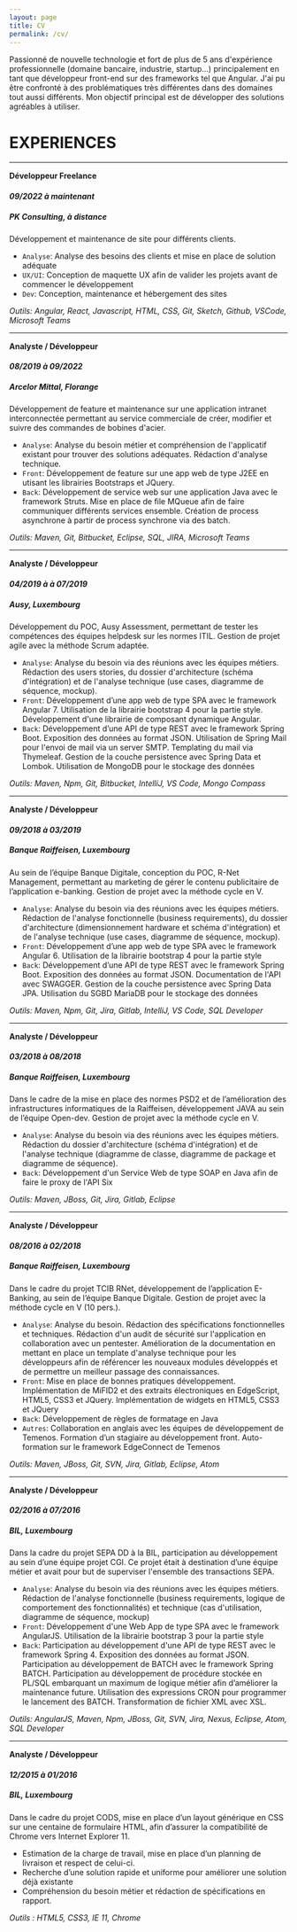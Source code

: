 ```yaml
---
layout: page
title: CV
permalink: /cv/
---
```


<p style="margin-top:15px;">Passionné de nouvelle technologie et fort de plus de 5 ans d'expérience professionnelle (domaine bancaire, industrie, startup...) principalement en tant que développeur front-end sur des frameworks tel que Angular. J'ai pu être confronté à des problématiques très différentes dans des domaines tout aussi différents. Mon objectif principal est de développer des solutions agréables à utiliser.</p>

# EXPERIENCES
---

<H4 style="margin-bottom: 0px;margin-top: 15px;"> Développeur Freelance </h4>
<h5 style="margin-bottom:0px;"> 09/2022 à maintenant </h5>
<h5> PK Consulting, à distance </h5>

Développement et maintenance de site pour différents clients.

-	`Analyse`: Analyse des besoins des clients et mise en place de solution adéquate
-	`UX/UI`: Conception de maquette UX afin de valider les projets avant de commencer le développement
-	`Dev`: Conception, maintenance et hébergement des sites

*Outils: Angular, React, Javascript, HTML, CSS, Git, Sketch, Github, VSCode, Microsoft Teams*

---

<H4 style="margin-bottom: 0px;margin-top: 15px;"> Analyste / Développeur </h4>
<h5 style="margin-bottom:0px;"> 08/2019 à 09/2022 </h5>
<h5> Arcelor Mittal, Florange </h5>

Développement de feature et maintenance sur une application intranet interconnectée permettant au service commerciale de créer, modifier et suivre des commandes de bobines d'acier.

- `Analyse`:	Analyse du besoin métier et compréhension de l'applicatif existant pour trouver des solutions adéquates. Rédaction d'analyse technique.
- `Front`:	Développement de feature sur une app web de type J2EE en utisant les librairies Bootstraps et JQuery.
- `Back`:	Développement de service web sur une application Java avec le framework Struts. Mise en place de file MQueue afin de faire communiquer différents services ensemble. Création de process asynchrone à partir de process synchrone via des batch.

*Outils: Maven, Git, Bitbucket, Eclipse, SQL, JIRA, Microsoft Teams*

---

<h4 style="margin-bottom: 0px;margin-top: 15px;"> Analyste / Développeur </h4>
<h5 style="margin-bottom:0px;"> 04/2019 à à 07/2019</h5>
<h5> Ausy, Luxembourg</h5>

Développement du POC, Ausy Assessment, permettant de tester les compétences des équipes helpdesk sur les normes ITIL. Gestion de projet agile avec la méthode Scrum adaptée.

- `Analyse`:	Analyse du besoin via des réunions avec les équipes métiers. Rédaction des users stories, du dossier d'architecture (schéma d'intégration) et de l'analyse technique (use cases, diagramme de séquence, mockup).
- `Front`:	Développement d’une app web de type SPA avec le framework Angular 7. Utilisation de la librairie bootstrap 4 pour la partie style. Développement d'une librairie de composant dynamique Angular.
- `Back`:	Développement d’une API de type REST avec le framework Spring Boot. Exposition des données au format JSON. Utilisation de Spring Mail pour l'envoi de mail via un server SMTP. Templating du mail via Thymeleaf. Gestion de la couche persistence avec Spring Data et Lombok. Utilisation de MongoDB pour le stockage des données

*Outils: Maven, Npm, Git, Bitbucket, IntelliJ, VS Code, Mongo Compass*

---

<h4 style="margin-bottom: 0px;margin-top: 15px;"> Analyste / Développeur </h4>
<h5 style="margin-bottom:0px;"> 09/2018 à 03/2019 </h5>
<h5> Banque Raiffeisen, Luxembourg </h5>

Au sein de l’équipe Banque Digitale, conception du POC, R-Net Management, permettant au marketing de gérer le contenu publicitaire de l’application e-banking. Gestion de projet avec la méthode cycle en V.

- `Analyse`:	Analyse du besoin via des réunions avec les équipes métiers. Rédaction de l'analyse fonctionnelle (business requirements), du dossier d'architecture (dimensionnement hardware et schéma d'intégration) et de l'analyse technique (use cases, diagramme de séquence, mockup).
- `Front`:	Développement d’une app web de type SPA avec le framework Angular 6. Utilisation de la librairie bootstrap 4 pour la partie style
- `Back`:	Développement d’une API de type REST avec le framework Spring Boot. Exposition des données au format JSON. Documentation de l'API avec SWAGGER. Gestion de la couche persistence avec Spring Data JPA. Utilisation du SGBD MariaDB pour le stockage des données

*Outils: Maven, Npm, Git, Jira, Gitlab, IntelliJ, VS Code, SQL Developer*

---

<h4 style="margin-bottom: 0px;margin-top: 15px;"> Analyste / Développeur </h4>
<h5 style="margin-bottom:0px;"> 03/2018 à 08/2018</h5>
<h5> Banque Raiffeisen, Luxembourg</h5>

Dans le cadre de la mise en place des normes PSD2 et de l’amélioration des infrastructures informatiques de la Raiffeisen, développement JAVA au sein de l’équipe Open-dev. Gestion de projet avec la méthode cycle en V.

- `Analyse`:	Analyse du besoin via des réunions avec les équipes métiers. Rédaction du dossier d'architecture (schéma d'intégration) et de l'analyse technique (diagramme de classe, diagramme de package et diagramme de séquence).
- `Back`:	Développement d'un Service Web de type SOAP en Java afin de faire le proxy de l'API Six

*Outils: Maven, JBoss, Git, Jira, Gitlab, Eclipse*

---

<h4 style="margin-bottom: 0px;margin-top: 15px;"> Analyste / Développeur </h4>
<h5 style="margin-bottom:0px;"> 08/2016 à 02/2018</h5>
<h5> Banque Raiffeisen, Luxembourg</h5>

Dans le cadre du projet TCIB RNet, développement de l’application E-Banking, au sein de l’équipe Banque Digitale. Gestion de projet avec la méthode cycle en V (10 pers.).

- `Analyse`:	Analyse du besoin. Rédaction des spécifications fonctionnelles et techniques. Rédaction d'un audit de sécurité sur l'application en collaboration avec un pentester. Amélioration de la documentation en mettant en place un template d'analyse technique pour les développeurs afin de référencer les nouveaux modules développés et de permettre un meilleur passage des connaissances.
- `Front`:	Mise en place de bonnes pratiques développement. Implémentation de MiFID2 et des extraits électroniques en EdgeScript, HTML5, CSS3 et JQuery. Implémentation de widgets en HTML5, CSS3 et JQuery
- `Back`:	Développement de règles de formatage en Java
- `Autres`:	Collaboration en anglais avec les équipes de développement de Temenos. Formation d’un stagiaire au développement front. Auto-formation sur le framework EdgeConnect de Temenos

*Outils: Maven, JBoss, Git, SVN, Jira, Gitlab, Eclipse, Atom*

---

<h4 style="margin-bottom: 0px;margin-top: 15px;"> Analyste / Développeur </h4>
<h5 style="margin-bottom:0px;"> 02/2016 à 07/2016</h5>
<h5> BIL, Luxembourg</h5>

Dans la cadre du projet SEPA DD à la BIL, participation au développement au sein d’une équipe projet CGI. Ce projet était à destination d’une équipe métier et avait pour but de superviser l'ensemble des transactions SEPA.

- `Analyse`:	Analyse du besoin via des réunions avec les équipes métiers. Rédaction de l'analyse fonctionnelle (business requirements, logique de comportement des fonctionnalités) et technique (cas d'utilisation, diagramme de séquence, mockup)
- `Front`:	Développement d'une Web App de type SPA avec le framework AngularJS. Utilisation de la librairie bootstrap 3 pour la partie style
- `Back`:	Participation au développement d'une API de type REST avec le framework Spring 4. Exposition des données au format JSON. Participation au développement de BATCH avec le framework Spring BATCH. Participation au développement de procédure stockée en PL/SQL embarquant un maximum de logique métier afin d’améliorer la maintenance future. Utilisation des expressions CRON pour programmer le lancement des BATCH. Transformation de fichier XML avec XSL.

*Outils: AngularJS, Maven, Npm, JBoss, Git, SVN, Jira, Nexus, Eclipse, Atom, SQL Developer*

---

<h4 style="margin-bottom: 0px;margin-top: 15px;"> Analyste / Développeur </h4>
<h5 style="margin-bottom:0px;"> 12/2015 à 01/2016</h5>
<h5> BIL, Luxembourg</h5>

Dans le cadre du projet CODS, mise en place d’un layout générique en CSS sur une centaine de formulaire HTML, afin d’assurer la compatibilité de Chrome vers Internet Explorer 11.

- Estimation de la charge de travail, mise en place d’un planning de livraison et respect de celui-ci.
- Recherche d’une solution rapide et uniforme pour améliorer une solution déjà existante
- Compréhension du besoin métier et rédaction de spécifications en rapport.

*Outils : HTML5, CSS3, IE 11, Chrome*
